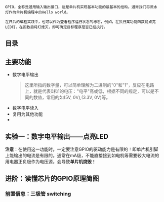     GPIO，全称是通用输入输出接口，这是单片机实现基本功能的最基本的结构，通常我们将流水灯作为单片机编程中的Hello world。
    
    在日后的编程实践中，也可以作为查看程序运行状态的标志，例如，在执行某功能函数前点亮LED灯，在函数后将灯熄灭，即可确定目标程序是否已经执行。


## 目录

## 主要功能
- 数字电平输出
  > 这里所指的数字量，可以简单理解为二进制的"0"和"1"，反应在电路上，就是代表0和1的电压："电平"高或低，根据不同的规定，可以是不同的数值，常用的如(5V, 0V),(3.3V, 0V)等。
- 数字电平读入
- 复用为其他功能
- 

## 实验一：数字电平输出——点亮LED

**注意**：在使用这一功能时，一定要注意GPIO的驱动能力是有限的！即单片机引脚上能输出的电流是有限的，通常在mA级，不能直接接到如电机等需要较大电流的用电器正负极作为电压源，会导致**单片机烧毁**！
## 进阶：读懂芯片的GPIO原理简图
### 前置信息：三极管 switching